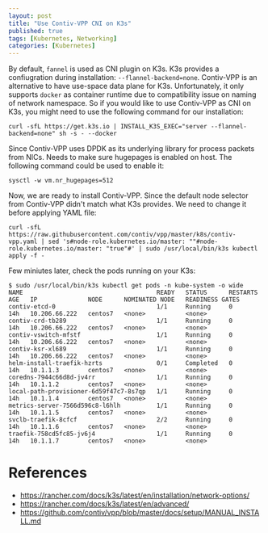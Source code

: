 ```yaml
---
layout: post
title: "Use Contiv-VPP CNI on K3s"
published: true
tags: [Kubernetes, Networking]
categories: [Kubernetes]
---
```


By default, `fannel` is used as CNI plugin on K3s. K3s provides a confiugration during installation: `--flannel-backend=none`. Contiv-VPP is an alternative to have use-space data plane for K3s. Unfortunately, it only supports `docker` as container runtime due to compatibility issue on naming of network namespace. So if you would like to use Contiv-VPP as CNI on K3s, you might need to use the following command for our installation:

    curl -sfL https://get.k3s.io | INSTALL_K3S_EXEC="server --flannel-backend=none" sh -s - --docker
    
Since Contiv-VPP uses DPDK as its underlying library for process packets from NICs. Needs to make sure hugepages is enabled on host. The following command could be used to enable it:

    sysctl -w vm.nr_hugepages=512
    
Now, we are ready to install Contiv-VPP. Since the default node selector from Contiv-VPP didn't match what K3s provides. We need to change it before applying YAML file:

    curl -sfL https://raw.githubusercontent.com/contiv/vpp/master/k8s/contiv-vpp.yaml | sed 's#node-role.kubernetes.io/master: ""#node-role.kubernetes.io/master: "true"#' | sudo /usr/local/bin/k3s kubectl apply -f -
    
Few miniutes later, check the pods running on your K3s:
```
$ sudo /usr/local/bin/k3s kubectl get pods -n kube-system -o wide
NAME                                     READY   STATUS      RESTARTS   AGE   IP              NODE      NOMINATED NODE   READINESS GATES
contiv-etcd-0                            1/1     Running     0          14h   10.206.66.222   centos7   <none>           <none>
contiv-crd-tb289                         1/1     Running     0          14h   10.206.66.222   centos7   <none>           <none>
contiv-vswitch-mfstf                     1/1     Running     0          14h   10.206.66.222   centos7   <none>           <none>
contiv-ksr-xl689                         1/1     Running     0          14h   10.206.66.222   centos7   <none>           <none>
helm-install-traefik-hzrts               0/1     Completed   0          14h   10.1.1.3        centos7   <none>           <none>
coredns-7944c66d8d-jv4rr                 1/1     Running     0          14h   10.1.1.2        centos7   <none>           <none>
local-path-provisioner-6d59f47c7-8s7qp   1/1     Running     0          14h   10.1.1.4        centos7   <none>           <none>
metrics-server-7566d596c8-l6hlh          1/1     Running     0          14h   10.1.1.5        centos7   <none>           <none>
svclb-traefik-8cfcf                      2/2     Running     0          14h   10.1.1.6        centos7   <none>           <none>
traefik-758cd5fc85-jv6j4                 1/1     Running     0          14h   10.1.1.7        centos7   <none>           <none>
```

# References
  - <https://rancher.com/docs/k3s/latest/en/installation/network-options/>
  - <https://rancher.com/docs/k3s/latest/en/advanced/>
  - <https://github.com/contiv/vpp/blob/master/docs/setup/MANUAL_INSTALL.md>
